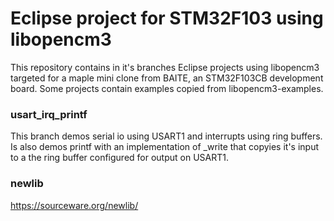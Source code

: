 # Eclipse project for STM32F103 using libopencm3
This repository contains in it's branches Eclipse projects using libopencm3
targeted for a maple mini clone from BAITE, an STM32F103CB development board.
Some projects contain examples copied from libopencm3-examples.

### usart_irq_printf
This branch demos serial io using USART1 and interrupts using ring buffers.
Is also demos printf with an implementation of _write that copyies it's input
to a the ring buffer configured for output on USART1.

### newlib
https://sourceware.org/newlib/